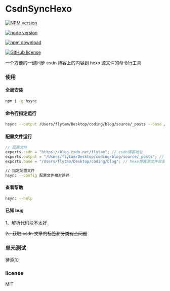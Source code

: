 # CsdnSyncHexo

[![NPM version][npm-image]][npm-url]

<!-- [![build status][travis-image]][travis-url]
[![Test coverage][coveralls-image]][coveralls-url]
[![David deps][david-image]][david-url] -->

[![node version][node-image]][node-url]

[![npm download][download-image]][download-url]

<!-- [![npm license][license-image]][download-url] -->

[npm-image]: https://img.shields.io/npm/v/hsync.svg?style=flat-square
[npm-url]: https://npmjs.org/package/hsync
[travis-image]: https://img.shields.io/travis/flytam/CsdnSyncHexo.svg?style=flat-square
[travis-url]: https://travis-ci.org/flytam/CsdnSyncHexo
[coveralls-image]: https://img.shields.io/coveralls/flytam/CsdnSyncHexo.svg?style=flat-square
[coveralls-url]: https://coveralls.io/r/flytam/CsdnSyncHexo?branch=master
[david-image]: https://img.shields.io/david/flytam/CsdnSyncHexo.svg?style=flat-square
[david-url]: https://david-dm.org/flytam/CsdnSyncHexo
[node-image]: https://img.shields.io/badge/node.js-%3E=_8.0-green.svg?style=flat-square
[node-url]: http://nodejs.org/download/
[download-image]: https://img.shields.io/npm/dm/hsync.svg?style=flat-square
[download-url]: https://npmjs.org/package/hsync
[license-image]: https://img.shields.io/npm/l/hsync.svg

[![GitHub license](https://img.shields.io/github/license/flytam/CsdnSyncHexo.svg)](https://github.com/flytam/CsdnSyncHexo/blob/master/LICENSE)

一个方便的一键同步 csdn 博客上的内容到 hexo 源文件的命令行工具

### 使用

#### 全局安装

```bash
npm i -g hsync
```

#### 命令行指定运行

```bash
hsync --output /Users/flytam/Desktop/coding/blog/source/_posts --base /Users/flytam/Desktop/coding/blog --csdn https://blog.csdn.net/flytam
```

#### 配置文件运行

```js
// 配置文件
exports.csdn = "https://blog.csdn.net/flytam"; // csdn博客地址
exports.output = "/Users/flytam/Desktop/coding/blog/source/_posts"; // 这里可以定向到你的hexo源文件的地方
exports.base = "/Users/flytam/Desktop/coding/blog"; // hexo博客源文件目录，用于执行hexo命令
```

```bash
// 指定配置文件
hsync --config 配置文件相对路径
```

#### 查看帮助

```bash
hsync --help
```

#### 已知 bug

1、解析代码块不太好

~~2、获取 csdn 文章的标签和分类有点问题~~

### 单元测试

待添加

### license

MIT
